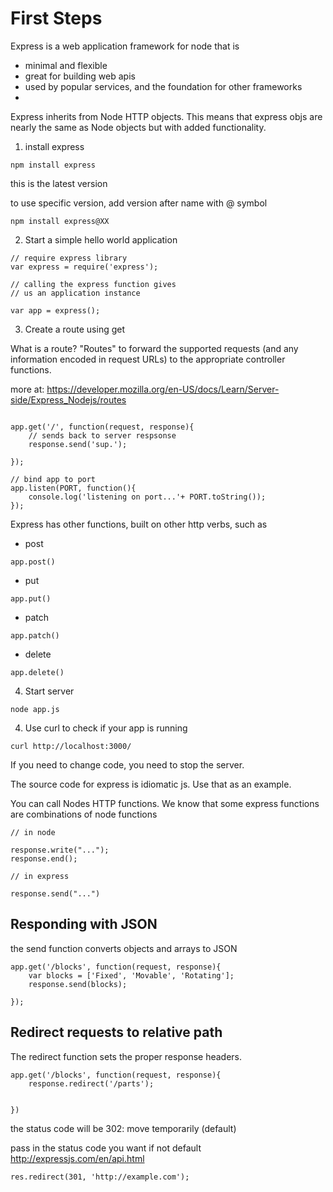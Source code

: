 # First Steps

Express is a web application framework for node that is 
- minimal and flexible
- great for building web apis
- used by popular services, and the foundation for other frameworks
- 

Express inherits from Node HTTP objects. This means
that express objs are nearly the same as Node objects
but with added functionality.

1. install express

```
npm install express
```
this is the latest version

to use specific version, add version after name with @ symbol

```
npm install express@XX
```


2. Start a simple hello world application

```
// require express library
var express = require('express');

// calling the express function gives 
// us an application instance

var app = express();
```

3. Create a route using get

What is a route?
"Routes" to forward the supported requests (and any information encoded in request URLs) 
to the appropriate controller functions.

more at: https://developer.mozilla.org/en-US/docs/Learn/Server-side/Express_Nodejs/routes

```

app.get('/', function(request, response){
    // sends back to server respsonse
    response.send('sup.');
    
}); 

// bind app to port
app.listen(PORT, function(){
    console.log('listening on port...'+ PORT.toString());
});

```

Express has other functions, built on other http verbs, such as

- post
```
app.post()
```
- put
```
app.put()
```
- patch
```
app.patch()
```
- delete
```
app.delete()
```

4. Start server

```
node app.js
```

4. Use curl to check if your app is running

```
curl http://localhost:3000/

```

If you need to change code, you need to
stop the server.


The source code for express is idiomatic js. Use that as an example.

You can call Nodes HTTP functions. We know that some express
functions are combinations of node functions

```
// in node

response.write("...");
response.end();

// in express

response.send("...")
```

## Responding with JSON

the send function converts objects and arrays to JSON

```
app.get('/blocks', function(request, response){
    var blocks = ['Fixed', 'Movable', 'Rotating'];
    response.send(blocks);
    
});
```

## Redirect requests to relative path

The redirect function sets the proper response
headers. 

```
app.get('/blocks', function(request, response){
    response.redirect('/parts');
    
    
})
```

the status code will be 302: move temporarily (default)

pass in the status code you want if not default
http://expressjs.com/en/api.html

```
res.redirect(301, 'http://example.com');
```

